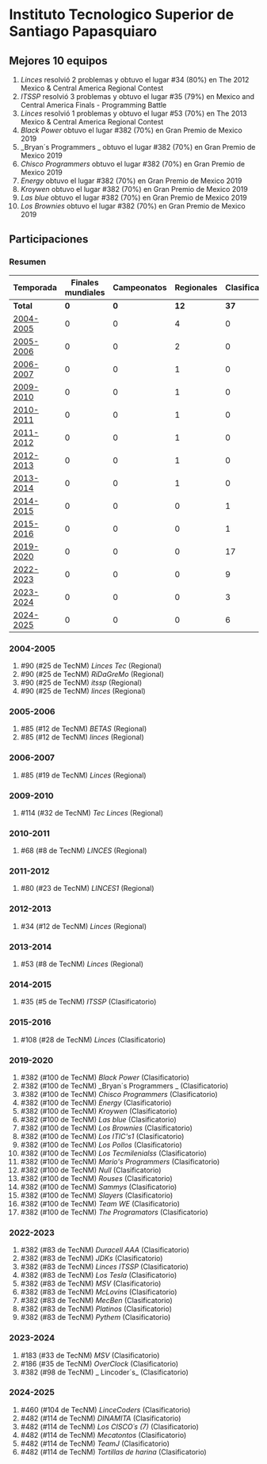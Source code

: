 ---
---

# Instituto Tecnologico Superior de Santiago Papasquiaro

## Mejores 10 equipos

1. _Linces_ resolvió 2 problemas y obtuvo el lugar #34 (80%) en The 2012 Mexico & Central America Regional Contest
1. _ITSSP_ resolvió 3 problemas y obtuvo el lugar #35 (79%) en Mexico and Central America Finals - Programming Battle
1. _Linces_ resolvió 1 problemas y obtuvo el lugar #53 (70%) en The 2013 Mexico & Central America Regional Contest
1. _Black Power_ obtuvo el lugar #382 (70%) en Gran Premio de Mexico 2019
1. _Bryan´s Programmers _ obtuvo el lugar #382 (70%) en Gran Premio de Mexico 2019
1. _Chisco Programmers_ obtuvo el lugar #382 (70%) en Gran Premio de Mexico 2019
1. _Energy_ obtuvo el lugar #382 (70%) en Gran Premio de Mexico 2019
1. _Kroywen_ obtuvo el lugar #382 (70%) en Gran Premio de Mexico 2019
1. _Las blue_ obtuvo el lugar #382 (70%) en Gran Premio de Mexico 2019
1. _Los Brownies_ obtuvo el lugar #382 (70%) en Gran Premio de Mexico 2019

## Participaciones

### Resumen

| Temporada | Finales mundiales | Campeonatos | Regionales | Clasificatorios | Equipos |
| --- | --- | --- | --- | --- | --- |
| **Total** | **0** | **0** | **12** | **37** | **49** |
| [2004-2005](#2004-2005) | 0 | 0 | 4 | 0 | 4 |
| [2005-2006](#2005-2006) | 0 | 0 | 2 | 0 | 2 |
| [2006-2007](#2006-2007) | 0 | 0 | 1 | 0 | 1 |
| [2009-2010](#2009-2010) | 0 | 0 | 1 | 0 | 1 |
| [2010-2011](#2010-2011) | 0 | 0 | 1 | 0 | 1 |
| [2011-2012](#2011-2012) | 0 | 0 | 1 | 0 | 1 |
| [2012-2013](#2012-2013) | 0 | 0 | 1 | 0 | 1 |
| [2013-2014](#2013-2014) | 0 | 0 | 1 | 0 | 1 |
| [2014-2015](#2014-2015) | 0 | 0 | 0 | 1 | 1 |
| [2015-2016](#2015-2016) | 0 | 0 | 0 | 1 | 1 |
| [2019-2020](#2019-2020) | 0 | 0 | 0 | 17 | 17 |
| [2022-2023](#2022-2023) | 0 | 0 | 0 | 9 | 9 |
| [2023-2024](#2023-2024) | 0 | 0 | 0 | 3 | 3 |
| [2024-2025](#2024-2025) | 0 | 0 | 0 | 6 | 6 |

### 2004-2005

1. #90 (#25 de TecNM) _Linces Tec_ (Regional)
1. #90 (#25 de TecNM) _RiDaGreMo_ (Regional)
1. #90 (#25 de TecNM) _itssp_ (Regional)
1. #90 (#25 de TecNM) _linces_ (Regional)

### 2005-2006

1. #85 (#12 de TecNM) _BETAS_ (Regional)
1. #85 (#12 de TecNM) _linces_ (Regional)

### 2006-2007

1. #85 (#19 de TecNM) _Linces_ (Regional)

### 2009-2010

1. #114 (#32 de TecNM) _Tec Linces_ (Regional)

### 2010-2011

1. #68 (#8 de TecNM) _LINCES_ (Regional)

### 2011-2012

1. #80 (#23 de TecNM) _LINCES1_ (Regional)

### 2012-2013

1. #34 (#12 de TecNM) _Linces_ (Regional)

### 2013-2014

1. #53 (#8 de TecNM) _Linces_ (Regional)

### 2014-2015

1. #35 (#5 de TecNM) _ITSSP_ (Clasificatorio)

### 2015-2016

1. #108 (#28 de TecNM) _Linces_ (Clasificatorio)

### 2019-2020

1. #382 (#100 de TecNM) _Black Power_ (Clasificatorio)
1. #382 (#100 de TecNM) _Bryan´s Programmers _ (Clasificatorio)
1. #382 (#100 de TecNM) _Chisco Programmers_ (Clasificatorio)
1. #382 (#100 de TecNM) _Energy_ (Clasificatorio)
1. #382 (#100 de TecNM) _Kroywen_ (Clasificatorio)
1. #382 (#100 de TecNM) _Las blue_ (Clasificatorio)
1. #382 (#100 de TecNM) _Los Brownies_ (Clasificatorio)
1. #382 (#100 de TecNM) _Los ITIC's1_ (Clasificatorio)
1. #382 (#100 de TecNM) _Los Pollos_ (Clasificatorio)
1. #382 (#100 de TecNM) _Los Tecmilenialss_ (Clasificatorio)
1. #382 (#100 de TecNM) _Mario's Programmers_ (Clasificatorio)
1. #382 (#100 de TecNM) _Null_ (Clasificatorio)
1. #382 (#100 de TecNM) _Rouses_ (Clasificatorio)
1. #382 (#100 de TecNM) _Sammys_ (Clasificatorio)
1. #382 (#100 de TecNM) _Slayers_ (Clasificatorio)
1. #382 (#100 de TecNM) _Team WE_ (Clasificatorio)
1. #382 (#100 de TecNM) _The Programators_ (Clasificatorio)

### 2022-2023

1. #382 (#83 de TecNM) _Duracell AAA_ (Clasificatorio)
1. #382 (#83 de TecNM) _JDKs_ (Clasificatorio)
1. #382 (#83 de TecNM) _Linces ITSSP_ (Clasificatorio)
1. #382 (#83 de TecNM) _Los Tesla_ (Clasificatorio)
1. #382 (#83 de TecNM) _MSV_ (Clasificatorio)
1. #382 (#83 de TecNM) _McLovins_ (Clasificatorio)
1. #382 (#83 de TecNM) _MecBen_ (Clasificatorio)
1. #382 (#83 de TecNM) _Platinos_ (Clasificatorio)
1. #382 (#83 de TecNM) _Pythem_ (Clasificatorio)

### 2023-2024

1. #183 (#33 de TecNM) _MSV_ (Clasificatorio)
1. #186 (#35 de TecNM) _OverClock_ (Clasificatorio)
1. #382 (#98 de TecNM) _      Lincoder´s_ (Clasificatorio)

### 2024-2025

1. #460 (#104 de TecNM) _LinceCoders_ (Clasificatorio)
1. #482 (#114 de TecNM) _DINAMITA_ (Clasificatorio)
1. #482 (#114 de TecNM) _Los CISCO´s (7)_ (Clasificatorio)
1. #482 (#114 de TecNM) _Mecatontos_ (Clasificatorio)
1. #482 (#114 de TecNM) _TeamJ_ (Clasificatorio)
1. #482 (#114 de TecNM) _Tortillas de harina_ (Clasificatorio)



